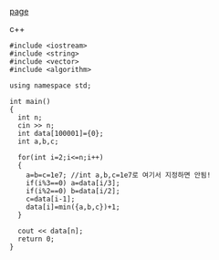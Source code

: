 [page](https://www.acmicpc.net/problem/1463)

c++

    #include <iostream>
    #include <string>
    #include <vector>
    #include <algorithm>

    using namespace std;

    int main()
    { 
      int n;
      cin >> n;
      int data[100001]={0};
      int a,b,c;

      for(int i=2;i<=n;i++)
      {
        a=b=c=1e7; //int a,b,c=1e7로 여기서 지정하면 안됨!
        if(i%3==0) a=data[i/3];
        if(i%2==0) b=data[i/2];
        c=data[i-1];
        data[i]=min({a,b,c})+1;
      }

      cout << data[n];
      return 0;
    }

